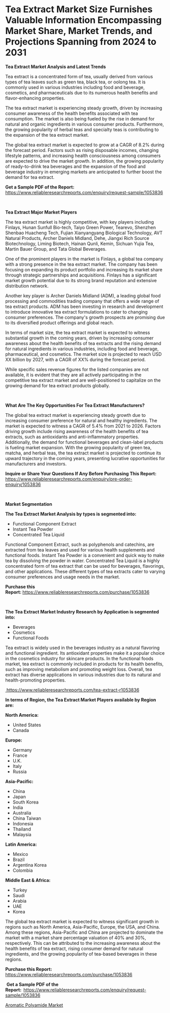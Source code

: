<p><h1>Tea Extract Market Size Furnishes Valuable Information Encompassing Market Share, Market Trends, and Projections Spanning from 2024 to 2031</h1></p><p><strong>Tea Extract Market Analysis and Latest Trends</strong></p>
<p><p>Tea extract is a concentrated form of tea, usually derived from various types of tea leaves such as green tea, black tea, or oolong tea. It is commonly used in various industries including food and beverage, cosmetics, and pharmaceuticals due to its numerous health benefits and flavor-enhancing properties.</p><p>The tea extract market is experiencing steady growth, driven by increasing consumer awareness of the health benefits associated with tea consumption. The market is also being fueled by the rise in demand for natural and organic ingredients in various consumer products. Furthermore, the growing popularity of herbal teas and specialty teas is contributing to the expansion of the tea extract market.</p><p>The global tea extract market is expected to grow at a CAGR of 8.2% during the forecast period. Factors such as rising disposable incomes, changing lifestyle patterns, and increasing health consciousness among consumers are expected to drive the market growth. In addition, the growing popularity of ready-to-drink tea beverages and the expansion of the food and beverage industry in emerging markets are anticipated to further boost the demand for tea extract.</p></p>
<p><strong>Get a Sample PDF of the Report:&nbsp;</strong> <a href="https://www.reliableresearchreports.com/enquiry/request-sample/1053836">https://www.reliableresearchreports.com/enquiry/request-sample/1053836</a></p>
<p>&nbsp;</p>
<p><strong>Tea Extract Major Market Players</strong></p>
<p><p>The tea extract market is highly competitive, with key players including Finlays, Hunan Sunfull Bio-tech, Taiyo Green Power, Tearevo, Shenzhen Shenbao Huacheng Tech, Fujian Xianyangyang Biological Technology, AVT Natural Products, Archer Daniels Midland, Dehe, Jiangxi Rich Source Biotechnology, Liming Biotech, Hainan Qunli, Kemin, Sichuan Yujia Tea, Martin Bauer Group, and Tata Global Beverages.</p><p>One of the prominent players in the market is Finlays, a global tea company with a strong presence in the tea extract market. The company has been focusing on expanding its product portfolio and increasing its market share through strategic partnerships and acquisitions. Finlays has a significant market growth potential due to its strong brand reputation and extensive distribution network.</p><p>Another key player is Archer Daniels Midland (ADM), a leading global food processing and commodities trading company that offers a wide range of tea extract products. ADM has been investing in research and development to introduce innovative tea extract formulations to cater to changing consumer preferences. The company's growth prospects are promising due to its diversified product offerings and global reach.</p><p>In terms of market size, the tea extract market is expected to witness substantial growth in the coming years, driven by increasing consumer awareness about the health benefits of tea extracts and the rising demand for natural ingredients in various industries, including food and beverage, pharmaceutical, and cosmetics. The market size is projected to reach USD XX billion by 2027, with a CAGR of XX% during the forecast period.</p><p>While specific sales revenue figures for the listed companies are not available, it is evident that they are all actively participating in the competitive tea extract market and are well-positioned to capitalize on the growing demand for tea extract products globally.</p></p>
<p>&nbsp;</p>
<p><strong>What Are The Key Opportunities For Tea Extract Manufacturers?</strong></p>
<p><p>The global tea extract market is experiencing steady growth due to increasing consumer preference for natural and healthy ingredients. The market is expected to witness a CAGR of 5.4% from 2021 to 2026. Factors driving growth include rising awareness of the health benefits of tea extracts, such as antioxidants and anti-inflammatory properties. Additionally, the demand for functional beverages and clean-label products is fueling market expansion. With the growing popularity of green tea, matcha, and herbal teas, the tea extract market is projected to continue its upward trajectory in the coming years, presenting lucrative opportunities for manufacturers and investors.</p></p>
<p><strong>Inquire or Share Your Questions If Any Before Purchasing This Report:</strong> <a href="https://www.reliableresearchreports.com/enquiry/pre-order-enquiry/1053836">https://www.reliableresearchreports.com/enquiry/pre-order-enquiry/1053836</a></p>
<p>&nbsp;</p>
<p><strong>Market Segmentation</strong></p>
<p><strong>The Tea Extract Market Analysis by types is segmented into:</strong></p>
<p><ul><li>Functional Component Extract</li><li>Instant Tea Powder</li><li>Concentrated Tea Liquid</li></ul></p>
<p><p>Functional Component Extract, such as polyphenols and catechins, are extracted from tea leaves and used for various health supplements and functional foods. Instant Tea Powder is a convenient and quick way to make tea by dissolving the powder in water. Concentrated Tea Liquid is a highly concentrated form of tea extract that can be used for beverages, flavorings, and other applications. These different types of tea extracts cater to varying consumer preferences and usage needs in the market.</p></p>
<p><strong>Purchase this Report:&nbsp;</strong><a href="https://www.reliableresearchreports.com/purchase/1053836">https://www.reliableresearchreports.com/purchase/1053836</a></p>
<p>&nbsp;</p>
<p><strong>The Tea Extract Market Industry Research by Application is segmented into:</strong></p>
<p><ul><li>Beverages</li><li>Cosmetics</li><li>Functional Foods</li></ul></p>
<p><p>Tea extract is widely used in the beverages industry as a natural flavoring and functional ingredient. Its antioxidant properties make it a popular choice in the cosmetics industry for skincare products. In the functional foods market, tea extract is commonly included in products for its health benefits, such as improving metabolism and promoting weight loss. Overall, tea extract has diverse applications in various industries due to its natural and health-promoting properties.</p></p>
<p><a href="https://www.reliableresearchreports.com/tea-extract-r1053836">&nbsp;https://www.reliableresearchreports.com/tea-extract-r1053836</a></p>
<p><strong>In terms of Region, the Tea Extract Market Players available by Region are:</strong></p>
<p>
    <p> <strong> North America: </strong>
        <ul>
            <li>United States</li>
            <li>Canada</li>
        </ul>
        </p> 
    <p> <strong> Europe: </strong>
        <ul>
            <li>Germany</li>
            <li>France</li>
            <li>U.K.</li>
            <li>Italy</li>
            <li>Russia</li>
        </ul>
        </p> 
    <p> <strong> Asia-Pacific: </strong>
        <ul>
            <li>China</li>
            <li>Japan</li>
            <li>South Korea</li>
            <li>India</li>
            <li>Australia</li>
            <li>China Taiwan</li>
            <li>Indonesia</li>
            <li>Thailand</li>
            <li>Malaysia</li>
        </ul>
        </p> 
    <p> <strong> Latin America: </strong>
        <ul>
            <li>Mexico</li>
            <li>Brazil</li>
            <li>Argentina Korea</li>
            <li>Colombia</li>
        </ul>
        </p> 
    <p> <strong> Middle East & Africa: </strong>
        <ul>
            <li>Turkey</li>
            <li>Saudi</li>
            <li>Arabia</li>
            <li>UAE</li>
            <li>Korea</li>
        </ul>
    </p>
    </p>
<p><p>The global tea extract market is expected to witness significant growth in regions such as North America, Asia-Pacific, Europe, the USA, and China. Among these regions, Asia-Pacific and China are projected to dominate the market with a market share percentage valuation of 40% and 30%, respectively. This can be attributed to the increasing awareness about the health benefits of tea extract, rising consumer demand for natural ingredients, and the growing popularity of tea-based beverages in these regions.</p></p>
<p><strong>Purchase this Report: </strong><a href="https://www.reliableresearchreports.com/purchase/1053836">https://www.reliableresearchreports.com/purchase/1053836</a></p>
<p>&nbsp;<strong>Get a Sample PDF of the Report:&nbsp;&nbsp;</strong><a href="https://www.reliableresearchreports.com/enquiry/request-sample/1053836">https://www.reliableresearchreports.com/enquiry/request-sample/1053836</a></p>
<p><strong></strong></p>
<p><p><a href="https://meowing-lemming-dd3.notion.site/Aromatic-Polyamide-Market-Provides-Detailed-Segmentation-of-this-Market-based-on-Type-Application--6fdfb927183049cca20ab8f820bc70c8">Aromatic Polyamide Market</a></p></p>